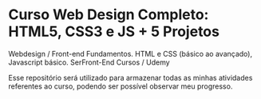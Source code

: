 # Curso Web Design Completo: HTML5, CSS3 e JS + 5 Projetos

Webdesign / Front-end Fundamentos. HTML e CSS (básico ao avançado), Javascript básico. SerFront-End Cursos / Udemy

Esse repositório será utilizado para armazenar todas as minhas atividades referentes ao curso, podendo ser possível observar meu progresso.
